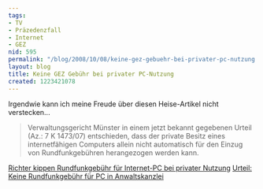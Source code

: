 ```yaml
---
tags:
- TV
- Präzedenzfall
- Internet
- GEZ
nid: 595
permalink: "/blog/2008/10/08/keine-gez-gebuehr-bei-privater-pc-nutzung.html"
layout: blog
title: Keine GEZ Gebühr bei privater PC-Nutzung
created: 1223421078
---
```

<p>Irgendwie kann ich meine Freude &uuml;ber diesen Heise-Artikel nicht verstecken...</p><blockquote> <p>Verwaltungsgericht M&uuml;nster in einem jetzt bekannt gegebenen Urteil (Az.: 7 K 1473/07) entschieden, dass der private Besitz eines internetf&auml;higen Computers allein nicht automatisch f&uuml;r den Einzug von Rundfunkgeb&uuml;hren herangezogen werden kann.</p> </blockquote><!--break--> <p><a href="http://www.heise.de/newsticker/Richter-kippen-Rundfunkgebuehr-fuer-Internet-PC-bei-privater-Nutzung--/meldung/116992"> Richter kippen Rundfunkgeb&uuml;hr f&uuml;r Internet-PC bei privater Nutzung</a>  <a href="http://www.heise.de/newsticker/Urteil-Keine-Rundfunkgebuehr-fuer-PC-in-Anwaltskanzlei--/meldung/113507"> Urteil: Keine Rundfunkgeb&uuml;hr f&uuml;r PC in Anwaltskanzlei</a></p>
